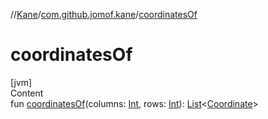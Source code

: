 //[Kane](../index.md)/[com.github.jomof.kane](index.md)/[coordinatesOf](coordinates-of.md)



# coordinatesOf  
[jvm]  
Content  
fun [coordinatesOf](coordinates-of.md)(columns: [Int](https://kotlinlang.org/api/latest/jvm/stdlib/kotlin/-int/index.html), rows: [Int](https://kotlinlang.org/api/latest/jvm/stdlib/kotlin/-int/index.html)): [List](https://kotlinlang.org/api/latest/jvm/stdlib/kotlin.collections/-list/index.html)<[Coordinate](-coordinate/index.md)>  



